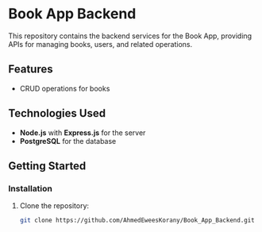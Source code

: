 # Book App Backend

This repository contains the backend services for the Book App, providing APIs for managing books, users, and related operations.

## Features

- CRUD operations for books

## Technologies Used

- **Node.js** with **Express.js** for the server
- **PostgreSQL** for the database


## Getting Started



### Installation

1. Clone the repository:

   ```bash
   git clone https://github.com/AhmedEweesKorany/Book_App_Backend.git
